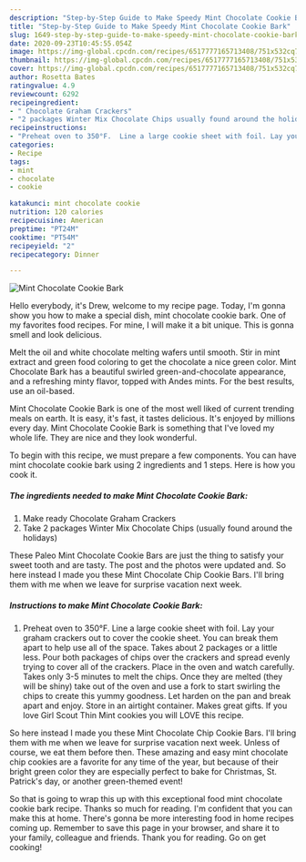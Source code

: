 ```yaml
---
description: "Step-by-Step Guide to Make Speedy Mint Chocolate Cookie Bark"
title: "Step-by-Step Guide to Make Speedy Mint Chocolate Cookie Bark"
slug: 1649-step-by-step-guide-to-make-speedy-mint-chocolate-cookie-bark
date: 2020-09-23T10:45:55.054Z
image: https://img-global.cpcdn.com/recipes/6517777165713408/751x532cq70/mint-chocolate-cookie-bark-recipe-main-photo.jpg
thumbnail: https://img-global.cpcdn.com/recipes/6517777165713408/751x532cq70/mint-chocolate-cookie-bark-recipe-main-photo.jpg
cover: https://img-global.cpcdn.com/recipes/6517777165713408/751x532cq70/mint-chocolate-cookie-bark-recipe-main-photo.jpg
author: Rosetta Bates
ratingvalue: 4.9
reviewcount: 6292
recipeingredient:
- " Chocolate Graham Crackers"
- "2 packages Winter Mix Chocolate Chips usually found around the holidays"
recipeinstructions:
- "Preheat oven to 350°F.  Line a large cookie sheet with foil. Lay your graham crackers out to cover the cookie sheet. You can break them apart to help use all of the space. Takes about 2 packages or a little less. Pour both packages of chips over the crackers and spread evenly trying to cover all of the crackers. Place in the oven and watch carefully. Takes only 3-5 minutes to melt the chips. Once they are melted (they will be shiny) take out of the oven and use a fork to start swirling the chips to create this yummy goodness. Let harden on the pan and break apart and enjoy. Store in an airtight container. Makes great gifts. If you love Girl Scout Thin Mint cookies you will LOVE this recipe."
categories:
- Recipe
tags:
- mint
- chocolate
- cookie

katakunci: mint chocolate cookie 
nutrition: 120 calories
recipecuisine: American
preptime: "PT24M"
cooktime: "PT54M"
recipeyield: "2"
recipecategory: Dinner

---
```



![Mint Chocolate Cookie Bark](https://img-global.cpcdn.com/recipes/6517777165713408/751x532cq70/mint-chocolate-cookie-bark-recipe-main-photo.jpg)

Hello everybody, it's Drew, welcome to my recipe page. Today, I'm gonna show you how to make a special dish, mint chocolate cookie bark. One of my favorites food recipes. For mine, I will make it a bit unique. This is gonna smell and look delicious.

Melt the oil and white chocolate melting wafers until smooth. Stir in mint extract and green food coloring to get the chocolate a nice green color. Mint Chocolate Bark has a beautiful swirled green-and-chocolate appearance, and a refreshing minty flavor, topped with Andes mints. For the best results, use an oil-based.

Mint Chocolate Cookie Bark is one of the most well liked of current trending meals on earth. It is easy, it's fast, it tastes delicious. It's enjoyed by millions every day. Mint Chocolate Cookie Bark is something that I've loved my whole life. They are nice and they look wonderful.


To begin with this recipe, we must prepare a few components. You can have mint chocolate cookie bark using 2 ingredients and 1 steps. Here is how you cook it.

<!--inarticleads1-->

##### The ingredients needed to make Mint Chocolate Cookie Bark:

1. Make ready  Chocolate Graham Crackers
1. Take 2 packages Winter Mix Chocolate Chips (usually found around the holidays)


These Paleo Mint Chocolate Cookie Bars are just the thing to satisfy your sweet tooth and are tasty. The post and the photos were updated and. So here instead I made you these Mint Chocolate Chip Cookie Bars. I&#39;ll bring them with me when we leave for surprise vacation next week. 

<!--inarticleads2-->

##### Instructions to make Mint Chocolate Cookie Bark:

1. Preheat oven to 350°F.  Line a large cookie sheet with foil. Lay your graham crackers out to cover the cookie sheet. You can break them apart to help use all of the space. Takes about 2 packages or a little less. Pour both packages of chips over the crackers and spread evenly trying to cover all of the crackers. Place in the oven and watch carefully. Takes only 3-5 minutes to melt the chips. Once they are melted (they will be shiny) take out of the oven and use a fork to start swirling the chips to create this yummy goodness. Let harden on the pan and break apart and enjoy. Store in an airtight container. Makes great gifts. If you love Girl Scout Thin Mint cookies you will LOVE this recipe.


So here instead I made you these Mint Chocolate Chip Cookie Bars. I&#39;ll bring them with me when we leave for surprise vacation next week. Unless of course, we eat them before then. These amazing and easy mint chocolate chip cookies are a favorite for any time of the year, but because of their bright green color they are especially perfect to bake for Christmas, St. Patrick&#39;s day, or another green-themed event! 

So that is going to wrap this up with this exceptional food mint chocolate cookie bark recipe. Thanks so much for reading. I'm confident that you can make this at home. There's gonna be more interesting food in home recipes coming up. Remember to save this page in your browser, and share it to your family, colleague and friends. Thank you for reading. Go on get cooking!
